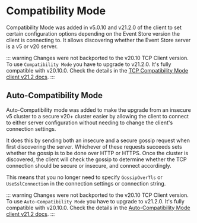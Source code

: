 # Compatibility Mode

Compatibility Mode was added in v5.0.10 and v21.2.0 of the client to set certain configuration options depending on the Event Store version the client is connecting to. It allows discovering whether the Event Store server is a v5 or v20 server.

::: warning
Changes were not backported to the v20.10 TCP Client version. To use `Compatibility Mode` you have to upgrade to v21.2.0. It's fully compatible with v20.10.0. Check the details in the [TCP Compatibility Mode client v21.2 docs](/clients/dotnet/21.2/connecting/compatibility-mode.md).
:::
## Auto-Compatibility Mode

Auto-Compatibility mode was added to make the upgrade from an insecure v5 cluster to a secure v20+ cluster easier by allowing the client to connect to either server configuration without needing to change the client's connection settings.

It does this by sending both an insecure and a secure gossip request when first discovering the server. Whichever of these requests succeeds sets whether the gossip is to be done over HTTP or HTTPS. Once the cluster is discovered, the client will check the gossip to determine whether the TCP connection should be secure or insecure, and connect accordingly.

This means that you no longer need to specify `GossipOverTls` or `UseSslConnection` in the connection settings or connection string.

::: warning
Changes were not backported to the v20.10 TCP Client version. To use `Auto-Compatibility Mode` you have to upgrade to v21.2.0. It's fully compatible with v20.10.0. Check the details in the [Auto-Compatibility Mode client v21.2 docs](/clients/dotnet/21.2/connecting/compatibility-mode.md#auto-compatibility-mode).
:::